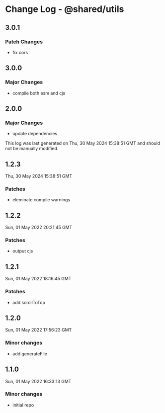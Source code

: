 # Change Log - @shared/utils

## 3.0.1

### Patch Changes

- fix cors

## 3.0.0

### Major Changes

- compile both esm and cjs

## 2.0.0

### Major Changes

- update dependencies

This log was last generated on Thu, 30 May 2024 15:38:51 GMT and should not be manually modified.

## 1.2.3

Thu, 30 May 2024 15:38:51 GMT

### Patches

- eleminate compile warnings

## 1.2.2

Sun, 01 May 2022 20:21:45 GMT

### Patches

- output cjs

## 1.2.1

Sun, 01 May 2022 18:16:45 GMT

### Patches

- add scrollToTop

## 1.2.0

Sun, 01 May 2022 17:56:23 GMT

### Minor changes

- add generateFile

## 1.1.0

Sun, 01 May 2022 16:33:13 GMT

### Minor changes

- initial repo
